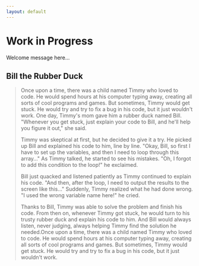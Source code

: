 ```yaml
---
layout: default
---
```


# Work in Progress

Welcome message here...

## Bill the Rubber Duck

> Once upon a time, there was a child named Timmy who loved to code. He would spend hours at his computer typing away, creating all sorts of cool programs and games. But sometimes, Timmy would get stuck. He would try and try to fix a bug in his code, but it just wouldn't work.
One day, Timmy's mom gave him a rubber duck named Bill. "Whenever you get stuck, just explain your code to Bill, and he'll help you figure it out," she said.
>
> Timmy was skeptical at first, but he decided to give it a try. He picked up Bill and explained his code to him, line by line. "Okay, Bill, so first I have to set up the variables, and then I need to loop through this array…"
As Timmy talked, he started to see his mistakes. "Oh, I forgot to add this condition to the loop!" he exclaimed.
>
> Bill just quacked and listened patiently as Timmy continued to explain his code. "And then, after the loop, I need to output the results to the screen like this…"
Suddenly, Timmy realized what he had done wrong. "I used the wrong variable name here!" he cried.
> 
> Thanks to Bill, Timmy was able to solve the problem and finish his code. From then on, whenever Timmy got stuck, he would turn to his trusty rubber duck and explain his code to him. And Bill would always listen, never judging, always helping Timmy find the solution he needed.Once upon a time, there was a child named Timmy who loved to code. He would spend hours at his computer typing away, creating all sorts of cool programs and games. But sometimes, Timmy would get stuck. He would try and try to fix a bug in his code, but it just wouldn't work.
